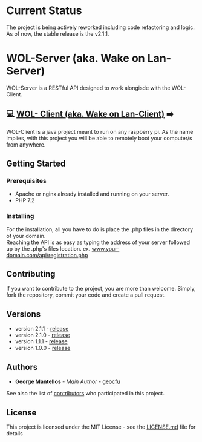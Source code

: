 # Current Status
The project is being actively reworked including code refactoring and logic. As of now, the stable release is the v2.1.1.

# WOL-Server (aka. Wake on Lan-Server)

WOL-Server is a RESTful API designed to work alongisde with the WOL-Client.

## :computer: [WOL- Client (aka. Wake on Lan-Client)](https://github.com/geocfu/WOL-Client) :arrow_right:

WOL-Client is a java project meant to run on any raspberry pi. As the name implies, with this project you will be able to remotely boot your computer/s from anywhere.   

## Getting Started

### Prerequisites

- Apache or nginx already installed and running on your server.
- PHP 7.2

### Installing  

For the installation, all you have to do is place the .php files in the directory of your domain.  
Reaching the API is as easy as typing the address of your server followed up by the .php's files location. ex. www.your-domain.com/api/registration.php

## Contributing

If you want to contribute to the project, you are more than welcome. Simply, fork the repository, commit your code and create a pull request.

## Versions
- version 2.1.1 - [release](https://github.com/geocfu/WOL-Server/releases/tag/2.1.1)
- version 2.1.0 - [release](https://github.com/geocfu/WOL-Server/releases/tag/2.1.0)
- version 1.1.1 - [release](https://github.com/geocfu/WOL-Server/releases/tag/1.1.1)
- version 1.0.0 - [release](https://github.com/geocfu/WOL-Server/releases/tag/1.0.0)

## Authors

* **George Mantellos** - *Main Author* - [geocfu](https://github.com/geocfu)

See also the list of [contributors](https://github.com/geocfu/WOL/contributors) who participated in this project.

## License

This project is licensed under the MIT License - see the [LICENSE.md](LICENSE) file for details
